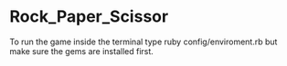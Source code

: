 # Rock_Paper_Scissor

To run the game inside the terminal type ruby config/enviroment.rb but make sure the gems are installed first.